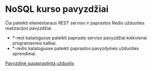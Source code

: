 # NoSQL kurso pavyzdžiai

Čia pateikti elementaraus REST serviso ir paprastos Redis užduoties realizacijos pavyzdžiai.


* *-rest kataloguose pateikti paprasto serviso pavyzdžiai kiekvienai programavimo kalbai.
* *-redis kataloguose pateikti paprastos pavyzdyinės užduoties sprendimai.

[Pavyzdinė supaprastinta užduotis](https://mif-nosql-assignments.s3.eu-central-1.amazonaws.com/2024/redis-0.html)
